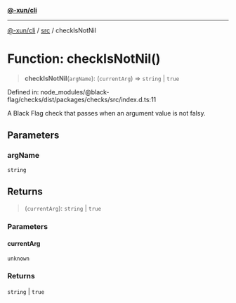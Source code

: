 [**@-xun/cli**](../../README.md)

***

[@-xun/cli](../../README.md) / [src](../README.md) / checkIsNotNil

# Function: checkIsNotNil()

> **checkIsNotNil**(`argName`): (`currentArg`) => `string` \| `true`

Defined in: node\_modules/@black-flag/checks/dist/packages/checks/src/index.d.ts:11

A Black Flag check that passes when an argument value is not falsy.

## Parameters

### argName

`string`

## Returns

> (`currentArg`): `string` \| `true`

### Parameters

#### currentArg

`unknown`

### Returns

`string` \| `true`
